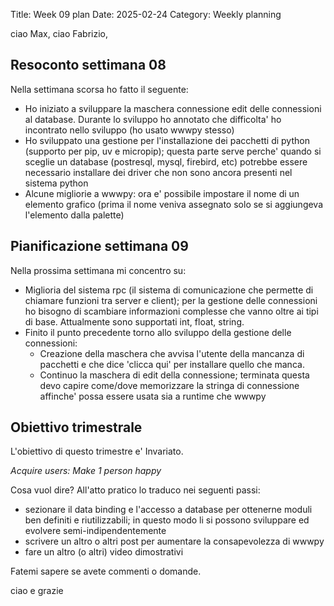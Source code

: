 Title: Week 09 plan
Date: 2025-02-24
Category: Weekly planning

ciao Max, ciao Fabrizio,

## **Resoconto settimana 08**

Nella settimana scorsa ho fatto il seguente:

- Ho iniziato a sviluppare la maschera connessione edit delle connessioni al database. Durante lo sviluppo ho annotato che difficolta' ho incontrato nello sviluppo (ho usato wwwpy stesso)
- Ho sviluppato una gestione per l'installazione dei pacchetti di python (supporto per pip, uv e micropip); questa parte serve perche' quando si sceglie un database (postresql, mysql, firebird, etc) potrebbe essere necessario installare dei driver che non sono ancora presenti nel sistema python
- Alcune migliorie a wwwpy: ora e' possibile impostare il nome di un elemento grafico (prima il nome veniva assegnato solo se si aggiungeva l'elemento dalla palette)

## **Pianificazione settimana 09**

Nella prossima settimana mi concentro su:

- Miglioria del sistema rpc (il sistema di comunicazione che permette di chiamare funzioni tra server e client); per la gestione delle connessioni ho bisogno di scambiare informazioni complesse che vanno oltre ai tipi di base. Attualmente sono supportati int, float, string.
- Finito il punto precedente torno allo sviluppo della gestione delle connessioni:
  - Creazione della maschera che avvisa l'utente della mancanza di pacchetti e che dice 'clicca qui' per installare quello che manca.
  - Continuo la maschera di edit della connessione; terminata questa devo capire come/dove memorizzare la stringa di connessione affinche' possa essere usata sia a runtime che wwwpy

## **Obiettivo trimestrale**

L'obiettivo di questo trimestre e' Invariato.

*Acquire users: Make 1 person happy*

Cosa vuol dire? All'atto pratico lo traduco nei seguenti passi:

- sezionare il data binding e l'accesso a database per ottenerne moduli ben definiti e riutilizzabili; in questo modo li si possono sviluppare ed evolvere semi-indipendentemente
- scrivere un altro o altri post per aumentare la consapevolezza di wwwpy
- fare un altro (o altri) video dimostrativi

Fatemi sapere se avete commenti o domande.

ciao e grazie